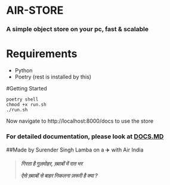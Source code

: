# AIR-STORE
### A simple object store on your pc, fast & scalable

# Requirements
- Python
- Poetry (rest is installed by this)

#Getting Started
```shell
poetry shell
chmod +x run.sh
./run.sh
```

Now navigate to http://localhost:8000/docs to use the store

### For detailed documentation, please look at [DOCS.MD](DOCS.MD)
##Made by Surender Singh Lamba on a ✈️ with Air India
> _**गिरता है गुलमोहर, ख़्वाबों में रात भर**_
> 
> _**ऐसे ख़्वाबों से बाहर निकलना ज़रूरी है क्या ?**_
> 
